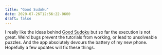```yaml
---
title: "Good Sudoku"
date: 2020-07-26T12:56:22-0600
draft: false
---
```


I really like the ideas behind [Good Sudoku](https://apps.apple.com/us/app/good-sudoku-by-zach-gage/id1489118195) but so far the execution is not great. Weird bugs prevent the tutorials from working, or lead to unsolveable puzzles. And the app absolutely devours the battery of my new phone. Hopefully a few updates will fix these things.

